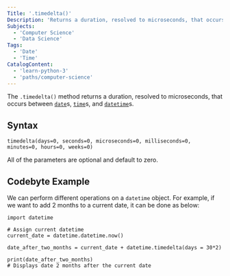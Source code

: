```yaml
---
Title: '.timedelta()'
Description: 'Returns a duration, resolved to microseconds, that occurs between dates, times, and datetimes.'
Subjects:
  - 'Computer Science'
  - 'Data Science'
Tags:
  - 'Date'
  - 'Time'
CatalogContent:
  - 'learn-python-3'
  - 'paths/computer-science'
---
```


The `.timedelta()` method returns a duration, resolved to microseconds, that occurs between [`date`](https://www.codecademy.com/resources/docs/python/dates/date)s, [`time`](https://www.codecademy.com/resources/docs/python/dates/time)s, and [`datetime`](https://www.codecademy.com/resources/docs/python/dates/datetime)s.

## Syntax

```pseudo
timedelta(days=0, seconds=0, microseconds=0, milliseconds=0, minutes=0, hours=0, weeks=0)
```

All of the parameters are optional and default to zero.

## Codebyte Example

We can perform different operations on a `datetime` object.
For example, if we want to add 2 months to a current date, it can be done as below:

```codebyte/python
import datetime

# Assign current datetime
current_date = datetime.datetime.now()

date_after_two_months = current_date + datetime.timedelta(days = 30*2)

print(date_after_two_months)
# Displays date 2 months after the current date
```
